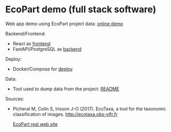 # EcoPart demo (full stack software)

Web app demo using EcoPart project data: [online demo](https://ecopart-demo-frontend.herokuapp.com/) 

Backend/Frontend:

- React as [frontend](frontend/)
- FastAPI/PostgreSQL as [backend](backend/)

Deploy:

- Docker/Compose for [deploy](deploy/)

Data:

- Tool used to dump data from the project: [README](data/)

Sources:

- Picheral M, Colin S, Irisson J-O (2017). EcoTaxa, a tool for the taxonomic classification of images. http://ecotaxa.obs-vlfr.fr
  
  [EcoPart real web site](https://ecopart.obs-vlfr.fr/)
